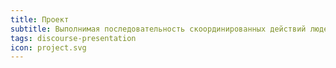 ```yaml
---
title: Проект
subtitle: Выполнимая последовательность скоординированных действий людей, направленная на достижение четких целей в известных условиях и в определённый срок
tags: discourse-presentation
icon: project.svg
---
```


